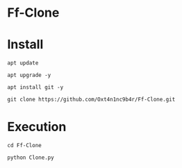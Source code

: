 # Ff-Clone 


# Install
```
apt update
```

```
apt upgrade -y 
```

``` 
apt install git -y 
```

``` 
git clone https://github.com/Oxt4n1nc9b4r/Ff-Clone.git 
```

# Execution
``` 
cd Ff-Clone
```

``` 
python Clone.py
